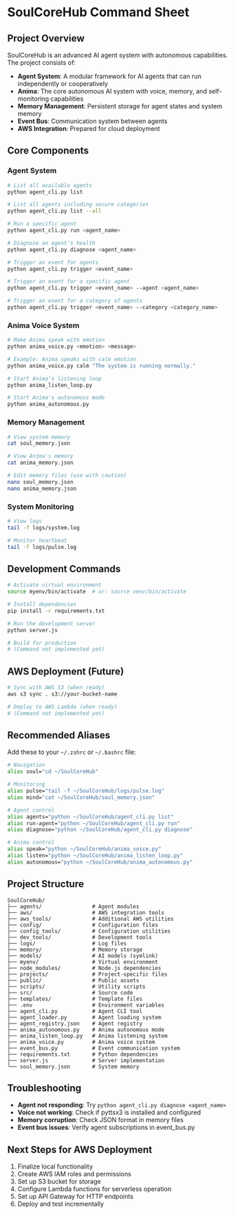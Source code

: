 # SoulCoreHub Command Sheet

## Project Overview

SoulCoreHub is an advanced AI agent system with autonomous capabilities. The project consists of:

- **Agent System**: A modular framework for AI agents that can run independently or cooperatively
- **Anima**: The core autonomous AI system with voice, memory, and self-monitoring capabilities
- **Memory Management**: Persistent storage for agent states and system memory
- **Event Bus**: Communication system between agents
- **AWS Integration**: Prepared for cloud deployment

## Core Components

### Agent System

```bash
# List all available agents
python agent_cli.py list

# List all agents including secure categories
python agent_cli.py list --all

# Run a specific agent
python agent_cli.py run <agent_name>

# Diagnose an agent's health
python agent_cli.py diagnose <agent_name>

# Trigger an event for agents
python agent_cli.py trigger <event_name>

# Trigger an event for a specific agent
python agent_cli.py trigger <event_name> --agent <agent_name>

# Trigger an event for a category of agents
python agent_cli.py trigger <event_name> --category <category_name>
```

### Anima Voice System

```bash
# Make Anima speak with emotion
python anima_voice.py <emotion> <message>

# Example: Anima speaks with calm emotion
python anima_voice.py calm "The system is running normally."

# Start Anima's listening loop
python anima_listen_loop.py

# Start Anima's autonomous mode
python anima_autonomous.py
```

### Memory Management

```bash
# View system memory
cat soul_memory.json

# View Anima's memory
cat anima_memory.json

# Edit memory files (use with caution)
nano soul_memory.json
nano anima_memory.json
```

### System Monitoring

```bash
# View logs
tail -f logs/system.log

# Monitor heartbeat
tail -f logs/pulse.log
```

## Development Commands

```bash
# Activate virtual environment
source myenv/bin/activate  # or: source venv/bin/activate

# Install dependencies
pip install -r requirements.txt

# Run the development server
python server.js

# Build for production
# (Command not implemented yet)
```

## AWS Deployment (Future)

```bash
# Sync with AWS S3 (when ready)
aws s3 sync . s3://your-bucket-name

# Deploy to AWS Lambda (when ready)
# (Command not implemented yet)
```

## Recommended Aliases

Add these to your `~/.zshrc` or `~/.bashrc` file:

```bash
# Navigation
alias soul="cd ~/SoulCoreHub"

# Monitoring
alias pulse="tail -f ~/SoulCoreHub/logs/pulse.log"
alias mind="cat ~/SoulCoreHub/soul_memory.json"

# Agent control
alias agents="python ~/SoulCoreHub/agent_cli.py list"
alias run-agent="python ~/SoulCoreHub/agent_cli.py run"
alias diagnose="python ~/SoulCoreHub/agent_cli.py diagnose"

# Anima control
alias speak="python ~/SoulCoreHub/anima_voice.py"
alias listen="python ~/SoulCoreHub/anima_listen_loop.py"
alias autonomous="python ~/SoulCoreHub/anima_autonomous.py"
```

## Project Structure

```
SoulCoreHub/
├── agents/                # Agent modules
├── aws/                   # AWS integration tools
├── aws_tools/             # Additional AWS utilities
├── config/                # Configuration files
├── config_tools/          # Configuration utilities
├── dev_tools/             # Development tools
├── logs/                  # Log files
├── memory/                # Memory storage
├── models/                # AI models (symlink)
├── myenv/                 # Virtual environment
├── node_modules/          # Node.js dependencies
├── projects/              # Project-specific files
├── public/                # Public assets
├── scripts/               # Utility scripts
├── src/                   # Source code
├── templates/             # Template files
├── .env                   # Environment variables
├── agent_cli.py           # Agent CLI tool
├── agent_loader.py        # Agent loading system
├── agent_registry.json    # Agent registry
├── anima_autonomous.py    # Anima autonomous mode
├── anima_listen_loop.py   # Anima listening system
├── anima_voice.py         # Anima voice system
├── event_bus.py           # Event communication system
├── requirements.txt       # Python dependencies
├── server.js              # Server implementation
└── soul_memory.json       # System memory
```

## Troubleshooting

- **Agent not responding**: Try `python agent_cli.py diagnose <agent_name>`
- **Voice not working**: Check if pyttsx3 is installed and configured
- **Memory corruption**: Check JSON format in memory files
- **Event bus issues**: Verify agent subscriptions in event_bus.py

## Next Steps for AWS Deployment

1. Finalize local functionality
2. Create AWS IAM roles and permissions
3. Set up S3 bucket for storage
4. Configure Lambda functions for serverless operation
5. Set up API Gateway for HTTP endpoints
6. Deploy and test incrementally
